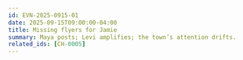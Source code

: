 ```yaml
---
id: EVN-2025-0915-01
date: 2025-09-15T09:00:00-04:00
title: Missing flyers for Jamie
summary: Maya posts; Levi amplifies; the town’s attention drifts.
related_ids: [CH-0005]
---
```

